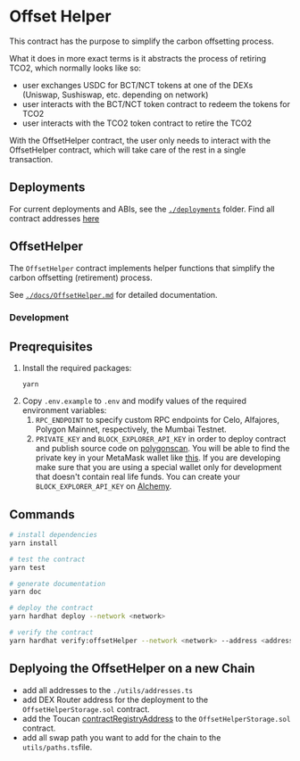 # Offset Helper

This contract has the purpose to simplify the carbon offsetting process.

What it does in more exact terms is it abstracts the process of retiring TCO2, which normally looks like so:

- user exchanges USDC for BCT/NCT tokens at one of the DEXs (Uniswap, Sushiswap, etc. depending on network)
- user interacts with the BCT/NCT token contract to redeem the tokens for TCO2
- user interacts with the TCO2 token contract to retire the TCO2

With the OffsetHelper contract, the user only needs to interact with the OffsetHelper contract, which will take care of the rest in a single transaction.

## Deployments

For current deployments and ABIs, see the [`./deployments`](./deployments/) folder.
Find all contract addresses [here](https://app.toucan.earth/contracts)

## OffsetHelper

The `OffsetHelper` contract implements helper functions that simplify the carbon offsetting (retirement) process.

See [`./docs/OffsetHelper.md`](./docs/OffsetHelper.md) for detailed documentation.

### Development

## Preqrequisites

1. Install the required packages:
   ```
   yarn
   ```
2. Copy `.env.example` to `.env` and modify values of the required environment variables:
   1. `RPC_ENDPOINT` to specify custom RPC endpoints for Celo, Alfajores, Polygon Mainnet, respectively, the Mumbai Testnet.
   2. `PRIVATE_KEY` and `BLOCK_EXPLORER_API_KEY` in order to deploy contract and publish source code on [polygonscan](https://polygonscan.com). You will be able to find the private key in your MetaMask wallet like [this](https://support.metamask.io/hc/en-us/articles/360015289632-How-to-export-an-account-s-private-key). If you are developing make sure that you are using a special wallet only for development that doesn't contain real life funds. You can create your `BLOCK_EXPLORER_API_KEY` on [Alchemy](https://www.alchemy.com).

## Commands

```bash
# install dependencies
yarn install

# test the contract
yarn test

# generate documentation
yarn doc

# deploy the contract
yarn hardhat deploy --network <network>

# verify the contract
yarn hardhat verify:offsetHelper --network <network> --address <address where Offset Helper was deployed>
```

## Deplyoing the OffsetHelper on a new Chain

- add all addresses to the `./utils/addresses.ts`
- add DEX Router address for the deployment to the `OffsetHelperStorage.sol` contract.
- add the Toucan [contractRegistryAddress](https://app.toucan.earth/contracts) to the `OffsetHelperStorage.sol` contract.
- add all swap path you want to add for the chain to the `utils/paths.ts`file.
